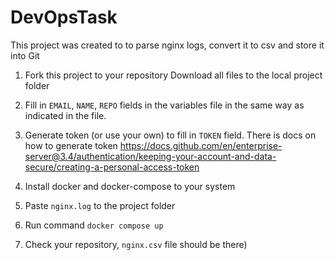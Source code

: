 # DevOpsTask

This project was created to to parse nginx logs, convert it to csv and store it into Git

1. Fork this project to your repository Download all files to the local project folder

2. Fill in `EMAIL`, `NAME`, `REPO` fields in the variables file in the same way as indicated in the file.

3. Generate token (or use your own) to fill in `TOKEN` field.
There is docs on how to generate token
https://docs.github.com/en/enterprise-server@3.4/authentication/keeping-your-account-and-data-secure/creating-a-personal-access-token

4. Install docker and docker-compose to your system 

5. Paste `nginx.log` to the project folder 

6. Run command `docker compose up`

7. Check your repository, `nginx.csv` file should be there)
